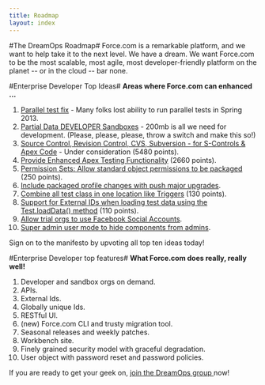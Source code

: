 ```yaml
---
title: Roadmap
layout: index
---
```

#The DreamOps Roadmap#
Force.com is a remarkable platform, and we want to help take it to the next level. We have a dream. We want Force.com to be the most scalable, most agile, most developer-friendly platform on the planet -- or in the cloud -- bar none. 

#Enterprise Developer Top Ideas#
**Areas where Force.com can enhanced ...**

1. [Parallel test fix](http://salesforce.stackexchange.com/questions/8058/unable-to-lock-row-error-while-running-all-apex-test-classes) - Many folks lost ability to run parallel tests in Spring 2013.
1. [Partial Data DEVELOPER Sandboxes](https://success.salesforce.com/ideaView?id=08730000000kxdLAAQ) - 200mb is all we need for development. (Please, please, please, throw a switch and make this so!)
1. [Source Control, Revision Control, CVS, Subversion - for S-Controls & Apex Code](https://success.salesforce.com/ideaView?id=08730000000BrBKAA0) - Under consideration (5480 points).
1. [Provide Enhanced Apex Testing Functionality](https://success.salesforce.com/ideaView?id=08730000000BrPiAAK) (2660 points).
1. [Permission Sets: Allow standard object permissions to be packaged](https://success.salesforce.com/ideaView?id=08730000000kmm6AAA) (250 points).
1. [Include packaged profile changes with push major upgrades](https://success.salesforce.com/ideaView?id=08730000000ky98AAA).
1. [Combine all test class in one location like Triggers](https://success.salesforce.com/ideaView?id=08730000000knclAAA) (130 points).
1. [Support for External IDs when loading test data using the Test.loadData() method](https://success.salesforce.com/ideaView?id=08730000000kxHhAAI) (110 points).
1. [Allow trial orgs to use Facebook Social Accounts](https://success.salesforce.com/ideaView?id=08730000000ky9NAAQ).
1. [Super admin user mode to hide components from admins](https://success.salesforce.com/ideaView?id=08730000000ky9SAAQ). 

Sign on to the manifesto by upvoting all top ten ideas today!

#Enterprise Developer top features#
**What Force.com does really, really well!**

1. Developer and sandbox orgs on demand.
1. APIs.
1. External Ids.
1. Globally unique Ids.
1. RESTful UI.
1. (new) Force.com CLI and trusty migration tool.
1. Seasonal releases and weekly patches.
1. Workbench site.
1. Finely grained security model with graceful degradation.
1. User object with password reset and password policies.

If you are ready to get your geek on, [join the DreamOps group ](https://success.salesforce.com/_ui/core/chatter/groups/GroupProfilePage?g=0F9300000001qd8) now!